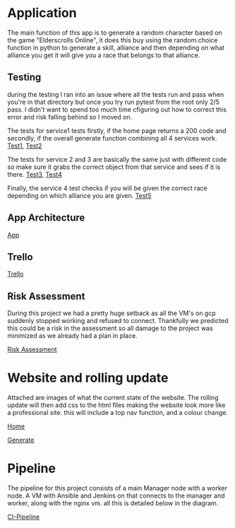 # Application

The main function of this app is to generate a random character based on the game "Elderscrolls Online", it does this buy using the random.choice function in python to generate a skill, alliance and then depending on what alliance you get it will give you a race that belongs to that alliance. 


## Testing

during the testing I ran into an issue where all the tests run and pass when you're in that directory but once you try run pytest from the root only 2/5 pass. I didn't want to spend too much time cfiguring out how to correct this error and risk falling behind so I moved on. 

The tests for service1 tests firstly, if the home page returns a 200 code and secondly, if the overall generate function combining all 4 services work. [Test1](https://i.imgur.com/uoPYfc3.png), [Test2](https://i.imgur.com/F6nkBN6.png)

The tests for service 2 and 3 are basically the same just with different code so make sure it grabs the correct object from that service and sees if it is there. [Test3](https://i.imgur.com/GJEi34m.png), [Test4](https://i.imgur.com/F7nJk50.png)

Finally, the service 4 test checks if you will be given the correct race depending on which alliance you are given. [Test5](https://i.imgur.com/md38LyO.png)

## App Architecture 

[App](https://i.imgur.com/UohiAhW.png)

## Trello 
[Trello](https://i.imgur.com/fGSF8xX.png)

## Risk Assessment

During this project we had a pretty huge setback as all the VM's on gcp suddenly stopped working and refused to connect. Thankfully we predicted this could be a risk in the assessment so all damage to the project was minimized as we already had a plan in place. 

[Risk Assessment](https://i.imgur.com/VbElIXA.png)

# Website and rolling update

Attached are images of what the current state of the website. The rolling update will then add css to the html files making the website look more like a professional site. this will include a top nav function, and a colour change.

[Home](https://i.imgur.com/MgS0WVx.png)

[Generate](https://i.imgur.com/ehHIX1n.png)

# Pipeline

The pipeline for this project consists of a main Manager node with a worker node. A VM with Ansible and Jenkins on that connects to the manager and worker, along with the nginx vm. all this is detailed below in the diagram.

[CI-Pipeline](https://i.imgur.com/FYITbiW.png)

